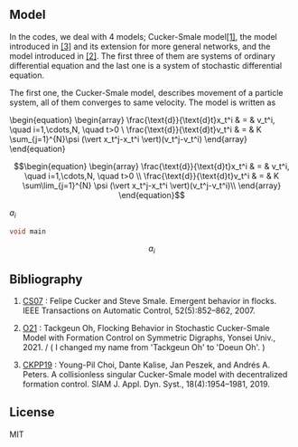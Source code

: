 ## Model
In the codes, we deal with 4 models; Cucker-Smale model[[1]][(CS07)], the model introduced in [[3]][(CKPP19)] and its extension for more general networks, and the model introduced in [[2]][(O21)]. The first three of them are systems of ordinary differential equation and the last one is a system of stochastic differential equation.

The first one, the Cucker-Smale model, describes movement of a particle system, all of them converges to same velocity. The model is written as 

\begin{equation}
    \begin{array}
        \frac{\text{d}}{\text{d}t}x_t^i & = & v_t^i, \quad i=1,\cdots,N, \quad t>0 \\
        \frac{\text{d}}{\text{d}t}v_t^i & = &  K \sum_{j=1}^{N}\psi (\vert x_t^j-x_t^i \vert)(v_t^j-v_t^i)
    \end{array}
\end{equation}

```math 
\begin{equation}
    \begin{array}
        \frac{\text{d}}{\text{d}t}x_t^i & = & v_t^i, \quad i=1,\cdots,N, \quad t>0 \\
        \frac{\text{d}}{\text{d}t}v_t^i & = &  K \sum\lim_{j=1}^{N} \psi (\vert x_t^j-x_t^i \vert)(v_t^j-v_t^i)\\
    \end{array}
\end{equation}
```


$a_i$

```c
void main
```

```math
a_i
```


## Bibliography

1. [CS07][(CS07)] : Felipe Cucker and Steve Smale. Emergent behavior in flocks. IEEE Transactions
on Automatic Control, 52(5):852–862, 2007.

2. [O21][(O21)] : Tackgeun Oh, Flocking Behavior in Stochastic Cucker-Smale Model with Formation Control on Symmetric Digraphs, Yonsei Univ., 2021.
/ ( I changed my name from 'Tackgeun Oh' to 'Doeun Oh'. )

3. [CKPP19][(CKPP19)] : Young-Pil Choi, Dante Kalise, Jan Peszek, and Andrés A. Peters. A collisionless
singular Cucker-Smale model with decentralized formation control. SIAM J.
Appl. Dyn. Syst., 18(4):1954–1981, 2019.

## License

MIT

[(CS07)]: https://ieeexplore.ieee.org/document/4200853 "CS07"
[(O21)]: http://www.riss.kr/link?id=T15771814 "O21"
[(CKPP19)]: https://arxiv.org/abs/1807.05177 "CKPP19"
